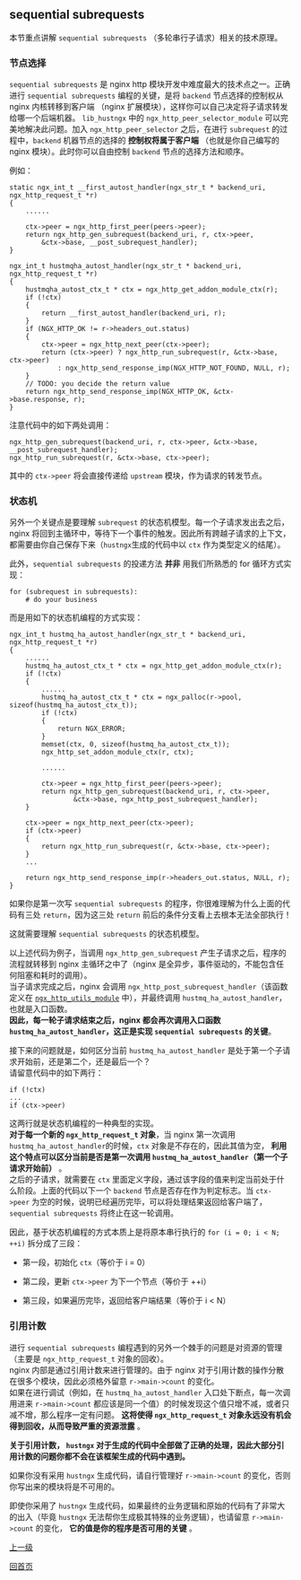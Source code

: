 sequential subrequests
--

本节重点讲解 `sequential subrequests` （多轮串行子请求）相关的技术原理。

### 节点选择 ###
`sequential subrequests` 是 nginx http 模块开发中难度最大的技术点之一。正确进行 `sequential subrequests` 编程的关键，是将 `backend` 节点选择的控制权从 nginx 内核转移到客户端 （nginx 扩展模块），这样你可以自己决定将子请求转发给哪一个后端机器。 `lib_hustngx` 中的 `ngx_http_peer_selector_module` 可以完美地解决此问题。加入 `ngx_http_peer_selector` 之后，在进行 `subrequest` 的过程中，`backend` 机器节点的选择的 **控制权将属于客户端** （也就是你自己编写的 nginx 模块）。此时你可以自由控制 `backend` 节点的选择方法和顺序。

例如：

    static ngx_int_t __first_autost_handler(ngx_str_t * backend_uri, ngx_http_request_t *r)
	{
	    ......
	
	    ctx->peer = ngx_http_first_peer(peers->peer);
	    return ngx_http_gen_subrequest(backend_uri, r, ctx->peer,
	        &ctx->base, __post_subrequest_handler);
	}

    ngx_int_t hustmqha_autost_handler(ngx_str_t * backend_uri, ngx_http_request_t *r)
	{
	    hustmqha_autost_ctx_t * ctx = ngx_http_get_addon_module_ctx(r);
	    if (!ctx)
	    {
	        return __first_autost_handler(backend_uri, r);
	    }
	    if (NGX_HTTP_OK != r->headers_out.status)
	    {
	        ctx->peer = ngx_http_next_peer(ctx->peer);
	        return (ctx->peer) ? ngx_http_run_subrequest(r, &ctx->base, ctx->peer)
	            : ngx_http_send_response_imp(NGX_HTTP_NOT_FOUND, NULL, r);
	    }
	    // TODO: you decide the return value
	    return ngx_http_send_response_imp(NGX_HTTP_OK, &ctx->base.response, r);
	}

注意代码中的如下两处调用：

    ngx_http_gen_subrequest(backend_uri, r, ctx->peer, &ctx->base, __post_subrequest_handler);
    ngx_http_run_subrequest(r, &ctx->base, ctx->peer);

其中的 `ctx->peer` 将会直接传递给 `upstream` 模块，作为请求的转发节点。

### 状态机 ###
另外一个关键点是要理解 `subrequest` 的状态机模型。每一个子请求发出去之后，nginx 将回到主循环中，等待下一个事件的触发。因此所有跨越子请求的上下文，都需要由你自己保存下来（`hustngx`生成的代码中以 `ctx` 作为类型定义的结尾）。

此外，`sequential subrequests` 的投递方法 **并非** 用我们所熟悉的 for 循环方式实现：

    for (subrequest in subrequests):
        # do your business

而是用如下的状态机编程的方式实现：

	ngx_int_t hustmq_ha_autost_handler(ngx_str_t * backend_uri, ngx_http_request_t *r)
	{
		......
		hustmq_ha_autost_ctx_t * ctx = ngx_http_get_addon_module_ctx(r);
		if (!ctx)
		{
			......
			hustmq_ha_autost_ctx_t * ctx = ngx_palloc(r->pool, sizeof(hustmq_ha_autost_ctx_t));
			if (!ctx)
			{
				return NGX_ERROR;
			}
			memset(ctx, 0, sizeof(hustmq_ha_autost_ctx_t));
			ngx_http_set_addon_module_ctx(r, ctx);
	
			......
	
			ctx->peer = ngx_http_first_peer(peers->peer);
			return ngx_http_gen_subrequest(backend_uri, r, ctx->peer,
			        &ctx->base, ngx_http_post_subrequest_handler);
		}
	
		ctx->peer = ngx_http_next_peer(ctx->peer);
		if (ctx->peer)
		{
			return ngx_http_run_subrequest(r, &ctx->base, ctx->peer);
		}
        ...
	
		return ngx_http_send_response_imp(r->headers_out.status, NULL, r);
	}

如果你是第一次写 `sequential subrequests` 的程序，你很难理解为什么上面的代码有三处 `return`，因为这三处 `return` 前后的条件分支看上去根本无法全部执行！

这就需要理解 `sequential subrequests` 的状态机模型。

以上述代码为例子，当调用 `ngx_http_gen_subrequest` 产生子请求之后，程序的流程就转移到 nginx 主循环之中了（nginx 是全异步，事件驱动的，不能包含任何阻塞和耗时的调用）。  
当子请求完成之后，nginx 会调用 `ngx_http_post_subrequest_handler`（该函数定义在 [`ngx_http_utils_module`](lib_hustngx/http_module.md) 中），并最终调用 `hustmq_ha_autost_handler`，也就是入口函数。  
**因此，每一轮子请求结束之后，nginx 都会再次调用入口函数 `hustmq_ha_autost_handler`，这正是实现 `sequential subrequests` 的关键**。

接下来的问题就是，如何区分当前 `hustmq_ha_autost_handler` 是处于第一个子请求开始前，还是第二个，还是最后一个？  
请留意代码中的如下两行：

    if (!ctx)
    ...
    if (ctx->peer)

这两行就是状态机编程的一种典型的实现。  
**对于每一个新的 `ngx_http_request_t` 对象**，当 nginx 第一次调用 `hustmq_ha_autost_handler`的时候，`ctx` 对象是不存在的，因此其值为空， **利用这个特点可以区分当前是否是第一次调用 `hustmq_ha_autost_handler`（第一个子请求开始前）** 。  
之后的子请求，就需要在 `ctx` 里面定义字段，通过该字段的值来判定当前处于什么阶段。上面的代码以下一个 `backend` 节点是否存在作为判定标志。当 `ctx->peer` 为空的时候，说明已经遍历完毕，可以将处理结果返回给客户端了， `sequential subrequests` 将终止在这一轮调用。

因此，基于状态机编程的方式本质上是将原本串行执行的 `for (i = 0; i < N; ++i)` 拆分成了三段：

- 第一段，初始化 `ctx`（等价于 i = 0）

- 第二段，更新 `ctx->peer` 为下一个节点（等价于 ++i）

- 第三段，如果遍历完毕，返回给客户端结果（等价于 i < N）

### 引用计数 ###

进行 `sequential subrequests` 编程遇到的另外一个棘手的问题是对资源的管理（主要是 `ngx_http_request_t` 对象的回收）。  
nginx 内部是通过引用计数来进行管理的。由于 nginx 对于引用计数的操作分散在很多个模块，因此必须格外留意 `r->main->count` 的变化。  
如果在进行调试（例如，在 `hustmq_ha_autost_handler` 入口处下断点，每一次调用进来 `r->main->count` 都应该是同一个值）的时候发现这个值只增不减，或者只减不增，那么程序一定有问题。 **这将使得 `ngx_http_request_t` 对象永远没有机会得到回收，从而导致严重的资源泄露** 。

**关于引用计数， `hustngx` 对于生成的代码中全部做了正确的处理，因此大部分引用计数的问题你都不会在该框架生成的代码中遇到。**

如果你没有采用 `hustngx` 生成代码，请自行管理好 `r->main->count` 的变化，否则你写出来的模块将是不可用的。

即使你采用了 `hustngx` 生成代码，如果最终的业务逻辑和原始的代码有了非常大的出入（毕竟 `hustngx` 无法帮你生成极其特殊的业务逻辑），也请留意 `r->main->count` 的变化， **它的值是你的程序是否可用的关键** 。

[上一级](index.md)

[回首页](../index.md)